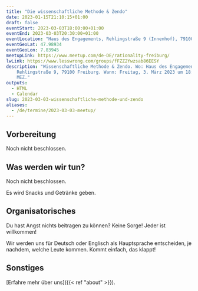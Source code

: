```yaml
---
title: "Die wissenschaftliche Methode & Zendo"
date: 2023-01-15T21:10:15+01:00
draft: false
eventStart: 2023-03-03T18:00:00+01:00
eventEnd: 2023-03-03T20:30:00+01:00
eventLocation: "Haus des Engagements, Rehlingstraße 9 (Innenhof), 79100 Freiburg"
eventGeoLat: 47.98934
eventGeoLon: 7.83945
meetupLink: https://www.meetup.com/de-DE/rationality-freiburg/
lwLink: https://www.lesswrong.com/groups/fFZZ2Ywzsab86EESY
description: "Wissenschaftliche Methode & Zendo. Wo: Haus des Engagements,
    Rehlingstraße 9, 79100 Freiburg. Wann: Freitag, 3. März 2023 um 18:00 Uhr
    MEZ."
outputs:
  - HTML
  - Calendar
slug: 2023-03-03-wissenschaftliche-methode-und-zendo
aliases:
  - /de/termine/2023-03-03-meetup/
---
```


## Vorbereitung

Noch nicht beschlossen.


## Was werden wir tun?

Noch nicht beschlossen.

Es wird Snacks und Getränke geben.


## Organisatorisches

Du hast Angst nichts beitragen zu können? Keine Sorge! Jeder ist willkommen!

Wir werden uns für Deutsch oder Englisch als Hauptsprache entscheiden, je
nachdem, welche Leute kommen. Kommt einfach, das klappt!


## Sonstiges

[Erfahre mehr über uns]({{< ref "about" >}}).
